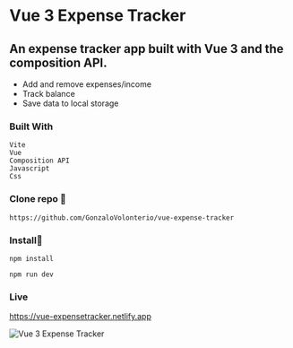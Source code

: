 # Vue 3 Expense Tracker

 ## An expense tracker app built with Vue 3 and the composition API.

- Add and remove expenses/income
- Track balance
- Save data to local storage

 ### Built With

```
Vite
Vue
Composition API
Javascript
Css
```

### Clone repo 🔧

```
https://github.com/GonzaloVolonterio/vue-expense-tracker
```

### Install🔧

```
npm install

npm run dev
```

### Live

https://vue-expensetracker.netlify.app

![Vue 3 Expense Tracker](https://github.com/GonzaloVolonterio/vue-expense-tracker/assets/64506662/65d21b84-1316-4804-8e45-2b9e3fcc87b4)


